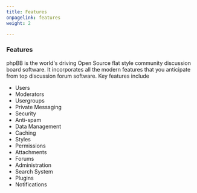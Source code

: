 ```yaml
---
title: Features
onpagelink: features
weight: 2

---
```


### Features

phpBB is the world's driving Open Source flat style community discussion board software. It incorporates all the modern features that you anticipate from top discussion forum software. Key features include

- Users
- Moderators
- Usergroups
- Private Messaging
- Security
- Anti-spam
- Data Management
- Caching
- Styles
- Permissions
- Attachments
- Forums
- Administration
- Search System
- Plugins
- Notifications